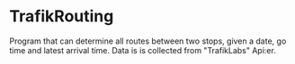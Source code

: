 # TrafikRouting
Program that can determine all routes between two stops, given a date, go time and latest arrival time. 
Data is is collected from "TrafikLabs" Api:er.
